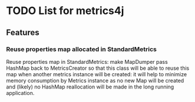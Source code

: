 TODO List for metrics4j
=======================

## Features


### Reuse properties map allocated in StandardMetrics

Reuse properties map in StandardMetrics: make MapDumper pass HashMap back to MetricsCreator so that this class will
be able to reuse this map when another metrics instance will be created: it will help to minimize memory consumption
by Metrics instance as no new Map will be created and (likely) no HashMap reallocation will be made in the long 
running application.

